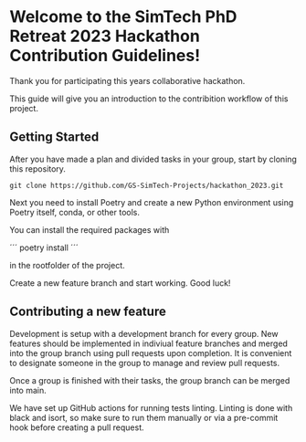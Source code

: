 # Welcome to the SimTech PhD Retreat 2023 Hackathon Contribution Guidelines!

Thank you for participating this years collaborative hackathon.

This guide will give you an introduction to the contribition workflow of this project.

## Getting Started

After you have made a plan and divided tasks in your group, start by cloning this repository.

```
git clone https://github.com/GS-SimTech-Projects/hackathon_2023.git
```

Next you need to install Poetry and create a new Python environment using Poetry itself, conda, or other tools.

You can install the required packages with 

´´´
poetry install
´´´

in the rootfolder of the project.

Create a new feature branch and start working. Good luck!

## Contributing a new feature

Development is setup with a development branch for every group.
New features should be implemented in indiviual feature branches and merged into the group branch using pull requests upon completion.
It is convenient to designate someone in the group to manage and review pull requests.

Once a group is finished with their tasks, the group branch can be merged into main.

We have set up GitHub actions for running tests linting.
Linting is done with black and isort, so make sure to run them manually or via a pre-commit hook before creating a pull request.
